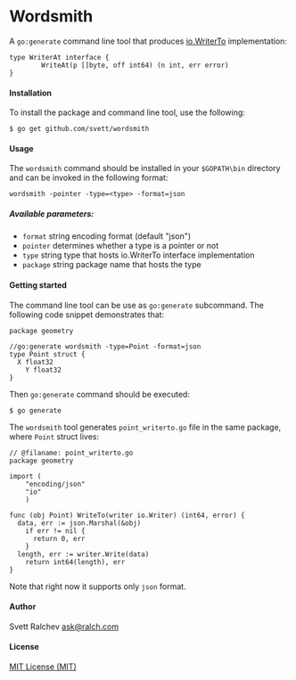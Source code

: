 # Wordsmith

A `go:generate` command line tool that produces
[io.WriterTo](https://golang.org/pkg/io/#WriterTo) implementation:

```
type WriterAt interface {
        WriteAt(p []byte, off int64) (n int, err error)
}
```

#### Installation

To install the package and command line tool, use the following:

```
$ go get github.com/svett/wordsmith
```

#### Usage

The `wordsmith` command should be installed in your `$GOPATH\bin` directory
and can be invoked in the following format:

```
wordsmith -pointer -type=<type> -format=json
```

##### Available parameters:

 - `format` string encoding format (default "json")
 - `pointer` determines whether a type is a pointer or not
 - `type` string type that hosts io.WriterTo interface implementation
 - `package` string package name that hosts the type

#### Getting started

The command line tool can be use as `go:generate` subcommand. The following code
snippet demonstrates that:

```
package geometry

//go:generate wordsmith -type=Point -format=json
type Point struct {
  X float32
    Y float32
}
```

Then `go:generate` command should be executed:

```
$ go generate
```

The `wordsmith` tool generates `point_writerto.go` file in the same package,
where `Point` struct lives:

```
// @filaname: point_writerto.go
package geometry

import (
    "encoding/json"
    "io"
    )

func (obj Point) WriteTo(writer io.Writer) (int64, error) {
  data, err := json.Marshal(&obj)
    if err != nil {
      return 0, err
    }
  length, err := writer.Write(data)
    return int64(length), err
}
```

Note that right now it supports only `json` format.

#### Author

Svett Ralchev <ask@ralch.com>

#### License

[MIT License (MIT)](https://opensource.org/licenses/MIT)
